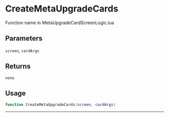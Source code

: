 # CreateMetaUpgradeCards
Function name in MetaUpgradeCardScreenLogic.lua
## Parameters
`screen`, `cardArgs`
## Returns
`none`
## Usage
```lua
function CreateMetaUpgradeCards(screen, cardArgs)
```
---
